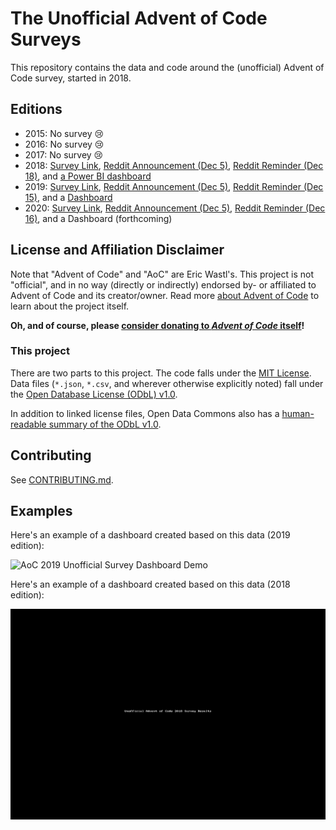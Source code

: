 # The Unofficial Advent of Code Surveys

This repository contains the data and code around the (unofficial) Advent of Code survey, started in 2018.

## Editions

- 2015: No survey 😢
- 2016: No survey 😢
- 2017: No survey 😢
- 2018: [Survey Link](https://goo.gl/forms/9c8EvwY470vmIcO92), [Reddit Announcement (Dec 5)](https://www.reddit.com/r/adventofcode/comments/a3fknt/unofficial_aoc_2018_participant_survey/), [Reddit Reminder (Dec 18)](https://www.reddit.com/r/adventofcode/comments/a7abpp/reminder_unofficial_advent_of_code_survey_closes/), and [a Power BI dashboard](https://app.powerbi.com/view?r=eyJrIjoiYzRhODNlMWEtMWU4YS00MmE2LWIwNmMtYjg0MzMxMzlhMjEyIiwidCI6IjQwOTEzYjA4LTQyZTYtNGMxOS05Y2FiLTRmOWZlM2U0YzJmZCIsImMiOjl9)
- 2019: [Survey Link](https://forms.gle/bzGHWpBEHFgREqj18), [Reddit Announcement (Dec 5)](https://www.reddit.com/r/adventofcode/comments/e6m6tj/unofficial_aoc_2019_participant_survey/), [Reddit Reminder (Dec 15)](https://www.reddit.com/r/adventofcode/comments/eb0nfx/reminder_unofficial_advent_of_code_survey_2019/), and a [Dashboard](https://app.powerbi.com/view?r=eyJrIjoiMzk1YjhmNTUtYWQ3Ny00MDE5LWE3ZDgtYzA5NTRjMGVhMWJhIiwidCI6IjQwOTEzYjA4LTQyZTYtNGMxOS05Y2FiLTRmOWZlM2U0YzJmZCIsImMiOjl9)
- 2020: [Survey Link](https://forms.gle/k8MrYd6LVV7Sigpp6), [Reddit Announcement (Dec 5)](https://www.reddit.com/r/adventofcode/comments/k76nux/unofficial_aoc_2020_participant_survey/), [Reddit Reminder (Dec 16)](https://www.reddit.com/r/adventofcode/comments/kek9sg/reminder_unofficial_advent_of_code_survey_2020/), and a Dashboard (forthcoming)

## License and Affiliation Disclaimer

Note that "Advent of Code" and "AoC" are Eric Wastl's.
This project is not "official", and in no way (directly or indirectly) endorsed by- or affiliated to Advent of Code and its creator/owner.
Read more [about Advent of Code](https://adventofcode.com/2020/about) to learn about the project itself.

**Oh, and of course, please [consider donating to _Advent of Code_ itself](https://adventofcode.com/2020/support)!**

### This project

There are two parts to this project.
The code falls under the [MIT License](LICENSE_MIT.txt).
Data files (`*.json`, `*.csv`, and wherever otherwise explicitly noted) fall under the [Open Database License (ODbL) v1.0](LICENSE_ODBL.txt).

In addition to linked license files, Open Data Commons also has a [human-readable summary of the ODbL v1.0](https://opendatacommons.org/licenses/odbl/summary/index.html).

## Contributing

See [CONTRIBUTING.md](CONTRIBUTING.md).

## Examples

Here's an example of a dashboard created based on this data (2019 edition):

![AoC 2019 Unofficial Survey Dashboard Demo](2019/aoc-2019-unofficial-survey-demo.gif)

Here's an example of a dashboard created based on this data (2018 edition):

![AoC 2018 Unofficial Survey Dashboard Demo](2018/aoc-2018-unofficial-survey-demo.gif)
